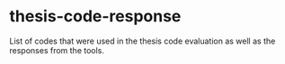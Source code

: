# thesis-code-response
List of codes that were used in the thesis code evaluation as well as the responses from the tools.
